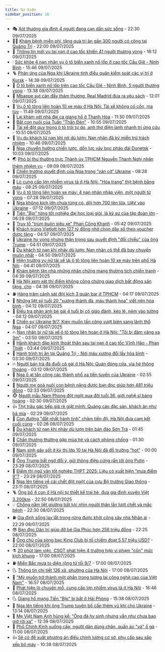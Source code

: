 ```yaml
---
title: Sự kiện
sidebar_position: 16
---
```


<!-- dantri-su-kien:START -->
- 🎭 [Xót thương gia đình 4 người đang cạn dần sức sống](https://dantri.com.vn/tam-long-nhan-ai/xot-thuong-gia-dinh-4-nguoi-dang-can-dan-suc-song-20250708000258389.htm) - 22:30 09/07/2025
- 👨‍🏫 [Khám bệnh miễn phí, tặng quà tri ân gần 300 người có công tại Quảng Trị](https://dantri.com.vn/tam-long-nhan-ai/kham-benh-mien-phi-tang-qua-tri-an-gan-300-nguoi-co-cong-tai-quang-tri-20250709181630933.htm) - 22:00 09/07/2025
- 🌮 [Thông tin mới vụ tai nạn ở cao tốc khiến 41 người thương vong](https://dantri.com.vn/suc-khoe/thong-tin-moi-vu-tai-nan-o-cao-toc-khien-41-nguoi-thuong-vong-20250709223924330.htm) - 16:12 09/07/2025
- 🕯 [Sức khỏe 4 nạn nhân vụ ô tô biển xanh nổ lốp ở cao tốc Cầu Giẽ - Ninh Bình](https://dantri.com.vn/xa-hoi/suc-khoe-4-nan-nhan-vu-o-to-bien-xanh-no-lop-o-cao-toc-cau-gie-ninh-binh-20250709222953559.htm) - 15:46 09/07/2025
- 🪜 [Phản ứng của Nga khi Ukraine tính điều quân kiểm soát các vị trí ở Kursk](https://dantri.com.vn/the-gioi/phan-ung-cua-nga-khi-ukraine-tinh-dieu-quan-kiem-soat-cac-vi-tri-o-kursk-20250709212939969.htm) - 14:39 09/07/2025
- 🐘 [Ô tô biển xanh nổ lốp trên cao tốc Cầu Giẽ - Ninh Bình, 5 người thương vong](https://dantri.com.vn/xa-hoi/o-to-bien-xanh-no-lop-tren-cao-toc-cau-gie-ninh-binh-5-nguoi-thuong-vong-20250709203443773.htm) - 13:38 09/07/2025
- 🤔 [Mbappe sụt cân đầy thảm thương, Real Madrid đưa ra yêu sách](https://dantri.com.vn/the-thao/mbappe-sut-can-day-tham-thuong-real-madrid-dua-ra-yeu-sach-20250709164208672.htm) - 12:01 09/07/2025
- 🧠 [Vụ ô tô tông liên hoàn 10 xe máy ở Hà Nội: Tài xế không có cồn, ma túy](https://dantri.com.vn/xa-hoi/vu-o-to-tong-lien-hoan-10-xe-may-o-ha-noi-tai-xe-khong-co-con-ma-tuy-20250709184224500.htm) - 11:49 09/07/2025
- 📝 [Lại khám xét nhà đại ca giang hồ ở Thanh Hóa](https://dantri.com.vn/phap-luat/lai-kham-xet-nha-dai-ca-giang-ho-o-thanh-hoa-20250709181526975.htm) - 11:30 09/07/2025
- 🦏 [Bắt con nuôi của Tuấn “Thần Đèn”](https://dantri.com.vn/phap-luat/bat-con-nuoi-cua-tuan-than-den-20250709174807318.htm) - 10:55 09/07/2025
- 🥰 [Tài xế đột quỵ trong ô tô trôi tự do, anh thợ điện lạnh nhanh trí ứng cứu](https://dantri.com.vn/xa-hoi/tai-xe-dot-quy-trong-o-to-troi-tu-do-anh-tho-dien-lanh-nhanh-tri-ung-cuu-20250709170402844.htm) - 10:51 09/07/2025
- 🤗 [Vụ du khách tử nạn khi rơi dù lượn: Nạn nhân đã ký miễn trừ trách nhiệm](https://dantri.com.vn/xa-hoi/vu-du-khach-tu-nan-khi-roi-du-luon-nan-nhan-da-ky-mien-tru-trach-nhiem-20250709170954093.htm) - 10:46 09/07/2025
- 🌈 [Nga chuyển hướng chiến lược, dồn lực vây bọc pháo đài Donetsk](https://dantri.com.vn/the-gioi/nga-chuyen-huong-chien-luoc-don-luc-vay-boc-phao-dai-donetsk-20250709170007404.htm) - 10:03 09/07/2025
- 🌏 [Phó bí thư thường trực Thành ủy TPHCM Nguyễn Thanh Nghị nhận thêm nhiệm vụ](https://dantri.com.vn/xa-hoi/pho-bi-thu-thuong-truc-thanh-uy-tphcm-nguyen-thanh-nghi-nhan-them-nhiem-vu-20250709160501205.htm) - 09:09 09/07/2025
- 💄 [Chiến trường quyết định của Nga trong “ván cờ” Ukraine](https://dantri.com.vn/the-gioi/chien-truong-quyet-dinh-cua-nga-trong-van-co-ukraine-20250709110122982.htm) - 08:28 09/07/2025
- 👺 [Lò cung cấp lợn nhiễm virus tả ở Hà Nội: &quot;Hóa trang&quot; thịt bệnh bằng máu](https://dantri.com.vn/phap-luat/lo-cung-cap-lon-nhiem-virus-ta-o-ha-noi-hoa-trang-thit-benh-bang-mau-20250709150826787.htm) - 08:25 09/07/2025
- 👹 [Vụ ô tô tông liên hoàn xe máy: 4 nạn nhân nhập viện, một người tử vong](https://dantri.com.vn/suc-khoe/vu-o-to-tong-lien-hoan-xe-may-4-nan-nhan-nhap-vien-mot-nguoi-tu-vong-20250709142608449.htm) - 07:28 09/07/2025
- 🌊 [Nga không kích lớn chưa từng có, dội hơn 700 tên lửa, UAV vào Ukraine](https://dantri.com.vn/the-gioi/nga-khong-kich-lon-chua-tung-co-doi-hon-700-ten-lua-uav-vao-ukraine-20250709135020552.htm) - 07:12 09/07/2025
- 🤠 [Tiến &quot;Bịp&quot; từng tốt nghiệp đại học loại giỏi, là kỹ sư của tập đoàn lớn](https://dantri.com.vn/phap-luat/tien-bip-tung-tot-nghiep-dai-hoc-loai-gioi-la-ky-su-cua-tap-doan-lon-20250709130743772.htm) - 06:28 09/07/2025
- 🎊 [Truy tố &quot;trùm buôn siêu xe&quot; Phan Công Khanh](https://dantri.com.vn/phap-luat/truy-to-trum-buon-sieu-xe-phan-cong-khanh-20250709122050783.htm) - 05:42 09/07/2025
- 🐘 [Khách trúng Vietlott hơn 127 tỷ đồng nhờ chọn dãy số theo voucher được tặng](https://dantri.com.vn/kinh-doanh/khach-trung-vietlott-hon-127-ty-dong-nho-chon-day-so-theo-voucher-duoc-tang-20250709114717160.htm) - 04:57 09/07/2025
- 💂 [Ukraine hy vọng nhưng thận trọng sau quyết định &quot;đổi chiều&quot; của ông Trump](https://dantri.com.vn/the-gioi/ukraine-hy-vong-nhung-than-trong-sau-quyet-dinh-doi-chieu-cua-ong-trump-20250709104830367.htm) - 04:51 09/07/2025
- 👹 [Du khách tử nạn khi nhảy dù lượn: Nạn nhân có thể đã bay chuyến muộn nhất](https://dantri.com.vn/xa-hoi/du-khach-tu-nan-khi-nhay-du-luon-nan-nhan-co-the-da-bay-chuyen-muon-nhat-20250709113944518.htm) - 04:50 09/07/2025
- 🦒 [Hiện trường vụ nữ tài xế lái ô tô tông liên hoàn 10 xe máy trên phố Hà Nội](https://dantri.com.vn/xa-hoi/hien-truong-vu-nu-tai-xe-lai-o-to-tong-lien-hoan-10-xe-may-tren-pho-ha-noi-20250709111331745.htm) - 04:41 09/07/2025
- 🗽 [Khám bệnh tận nhà những nhân chứng mang thương tích chiến tranh](https://dantri.com.vn/tam-long-nhan-ai/kham-benh-tan-nha-nhung-nhan-chung-mang-thuong-tich-chien-tranh-20250708182544054.htm) - 04:39 09/07/2025
- 💄 [Hà Nội xem xét thí điểm không công chứng giao dịch bất động sản tặng, cho](https://dantri.com.vn/bat-dong-san/ha-noi-xem-xet-thi-diem-khong-cong-chung-giao-dich-bat-dong-san-tang-cho-20250709111426788.htm) - 04:36 09/07/2025
- ⛽️ [Hàng trăm cảnh sát đột kích 3 quán bar ở TPHCM](https://dantri.com.vn/phap-luat/hang-tram-canh-sat-dot-kich-3-quan-bar-o-tphcm-20250709111009172.htm) - 04:17 09/07/2025
- 🥷 [Những liệt sỹ tuổi 20 &quot;xương thành đá, máu thành hoa&quot; viết nên hòa bình](https://dantri.com.vn/tam-long-nhan-ai/nhung-liet-sy-tuoi-20-xuong-thanh-da-mau-thanh-hoa-viet-nen-hoa-binh-20250709071924250.htm) - 04:12 09/07/2025
- 🤖 [Điều tra phản ánh bé gái 4 tuổi bị cô giáo đánh, kéo lê, ném vào tường](https://dantri.com.vn/phap-luat/dieu-tra-phan-anh-be-gai-4-tuoi-bi-co-giao-danh-keo-le-nem-vao-tuong-20250709110142621.htm) - 04:12 09/07/2025
- 🌊 [Chiến sự Ukraine 9/7: Kiev muốn tấn công vượt biên sang lãnh thổ Nga](https://dantri.com.vn/the-gioi/chien-su-ukraine-97-kiev-muon-tan-cong-vuot-bien-sang-lanh-tho-nga-20250709110633854.htm) - 04:07 09/07/2025
- 🔥 [Nạn nhân bị nữ tài xế ô tô tông liên hoàn ở Hà Nội: &quot;Tôi bị đâm văng xa 3m&quot;](https://dantri.com.vn/xa-hoi/nan-nhan-bi-nu-tai-xe-o-to-tong-lien-hoan-o-ha-noi-toi-bi-dam-vang-xa-3m-20250709104106130.htm) - 03:50 09/07/2025
- 🦏 [Hành khách đập kính thoát thân sau tai nạn ở cao tốc Vĩnh Hảo - Phan Thiết](https://dantri.com.vn/xa-hoi/hanh-khach-dap-kinh-thoat-than-sau-tai-nan-o-cao-toc-vinh-hao-phan-thiet-20250709100620995.htm) - 03:44 09/07/2025
- 🐘 [Hành trình tri ân tại Quảng Trị - Nơi máu xương đổi lấy hòa bình](https://dantri.com.vn/tam-long-nhan-ai/hanh-trinh-tri-an-tai-quang-tri-noi-mau-xuong-doi-lay-hoa-binh-20250708185907597.htm) - 03:30 09/07/2025
- 🔥 [Người bán trà đá đuổi cô gái ở Hà Nội: Quán đóng cửa, vỉa hè thông thoáng](https://dantri.com.vn/doi-song/nguoi-ban-tra-da-duoi-co-gai-o-ha-noi-quan-dong-cua-via-he-thong-thoang-20250709003234057.htm) - 03:12 09/07/2025
- 💼 [Nga ồ ạt tấn công các thành phố xa tiền tuyến của Ukraine](https://dantri.com.vn/the-gioi/nga-o-at-tan-cong-cac-thanh-pho-xa-tien-tuyen-cua-ukraine-20250709091434677.htm) - 02:55 09/07/2025
- 🚀 [Người mẹ goá nuôi con bệnh nặng được bạn đọc giúp hơn 481 triệu đồng](https://dantri.com.vn/tam-long-nhan-ai/nguoi-me-goa-nuoi-con-benh-nang-duoc-ban-doc-giup-hon-481-trieu-dong-20250708172822652.htm) - 02:33 09/07/2025
- 🐵 [Người mẫu Nam Phong đột ngột qua đời tuổi 36, giới nghệ sĩ bàng hoàng](https://dantri.com.vn/giai-tri/nguoi-mau-nam-phong-dot-ngot-qua-doi-tuoi-36-gioi-nghe-si-bang-hoang-20250709074108569.htm) - 02:30 09/07/2025
- 👍 [Thịt trâu gác bếp giá rẻ giật mình: Quảng cáo đặc sản, khách ăn như bã mía](https://dantri.com.vn/doi-song/thit-trau-gac-bep-gia-re-giat-minh-quang-cao-dac-san-khach-an-nhu-ba-mia-20250704091810965.htm) - 02:29 09/07/2025
- 🚦 [Con đường &quot;đắt nhất hành tinh&quot; chậm tiến độ, Hà Nội đưa cam kết cuối cùng](https://dantri.com.vn/xa-hoi/con-duong-dat-nhat-hanh-tinh-cham-tien-do-ha-noi-dua-cam-ket-cuoi-cung-20250709091805460.htm) - 02:26 09/07/2025
- 🥸 [Du khách tử nạn khi nhảy dù lượn trên bán đảo Sơn Trà](https://dantri.com.vn/xa-hoi/du-khach-tu-nan-khi-nhay-du-luon-tren-ban-dao-son-tra-20250709080645172.htm) - 01:45 09/07/2025
- 🥷 [Chấn thương thường gặp mùa hè và cách phòng chống](https://dantri.com.vn/suc-khoe/chan-thuong-thuong-gap-mua-he-va-cach-phong-chong-20250708113642636.htm) - 01:30 09/07/2025
- 🤡 [Nam sinh gây sốt ở kỳ thi lớp 10 tại Hà Nội đã đỗ trường “hot”](https://dantri.com.vn/giao-duc/nam-sinh-gay-sot-o-ky-thi-lop-10-tai-ha-noi-da-do-truong-hot-20250708215012255.htm) - 00:00 09/07/2025
- 🥳 [Ông Trump bất ngờ đổi ý, gửi thông điệp cứng rắn tới ông Putin](https://dantri.com.vn/the-gioi/ong-trump-bat-ngo-doi-y-gui-thong-diep-cung-ran-toi-ong-putin-20250709061335055.htm) - 23:29 08/07/2025
- 🤩 [Điểm thi ngữ văn tốt nghiệp THPT 2025: Liệu có xuất hiện “mưa điểm 9”?](https://dantri.com.vn/giao-duc/diem-thi-ngu-van-tot-nghiep-thpt-2025-lieu-co-xuat-hien-mua-diem-9-20250709061824450.htm) - 23:29 08/07/2025
- 🎡 [Nga lên tiếng về cái chết đột ngột của cựu Bộ trưởng Giao thông](https://dantri.com.vn/the-gioi/nga-len-tieng-ve-cai-chet-dot-ngot-cua-cuu-bo-truong-giao-thong-20250709054539350.htm) - 23:11 08/07/2025
- 🪜 [Ông bố 4 con ở Hà nội tự thiết kế trại hè, đưa gia đình xuyên Việt 3.200km](https://dantri.com.vn/du-lich/ong-bo-4-con-o-ha-noi-tu-thiet-ke-trai-he-dua-gia-dinh-xuyen-viet-3200km-20250708094515657.htm) - 22:50 08/07/2025
- 💡 [Chồng nằm liệt giường bất lực nhìn người thân lần lượt chết và mắc bệnh](https://dantri.com.vn/tam-long-nhan-ai/chong-nam-liet-giuong-bat-luc-nhin-nguoi-than-lan-luot-chet-va-mac-benh-20250705174311048.htm) - 22:30 08/07/2025
- ⛽️ [Gia đình sống lay lắt trong rừng được khởi công xây nhà Nhân ái](https://dantri.com.vn/tam-long-nhan-ai/gia-dinh-song-lay-lat-trong-rung-duoc-khoi-cong-xay-nha-nhan-ai-20250708190918337.htm) - 22:29 08/07/2025
- 😎 [Bạn đọc Dân trí giúp đỡ bé Gia Phúc hơn 258 triệu đồng](https://dantri.com.vn/tam-long-nhan-ai/ban-doc-dan-tri-giup-do-be-gia-phuc-hon-258-trieu-dong-20250708193050361.htm) - 22:25 08/07/2025
- 🗽 [Ông chủ của sòng bạc King Club bị tố chiếm đoạt 5,57 triệu USD?](https://dantri.com.vn/phap-luat/ong-chu-cua-song-bac-king-club-bi-to-chiem-doat-557-trieu-usd-20250708233538031.htm) - 22:00 08/07/2025
- ⚗️ [20 phút làm việc, CSGT phát hiện 4 trường hợp vi phạm &quot;cồn&quot; mức kịch khung](https://dantri.com.vn/xa-hoi/20-phut-lam-viec-csgt-phat-hien-4-truong-hop-vi-pham-con-muc-kich-khung-20250708233316718.htm) - 17:00 08/07/2025
- ⛽️ [Miền Bắc mưa to diện rộng từ tối 9/7](https://dantri.com.vn/xa-hoi/mien-bac-mua-to-dien-rong-tu-toi-97-20250708195726715.htm) - 17:00 08/07/2025
- 🌜 [Thông tin chi tiết 126 xã, phường của Hà Nội](https://dantri.com.vn/xa-hoi/thong-tin-chi-tiet-126-xa-phuong-cua-ha-noi-20250704230520355.htm) - 17:00 08/07/2025
- 🦩 [&quot;Mỹ muốn trở thành một phần trong tương lai công nghệ cao của Việt Nam&quot;](https://dantri.com.vn/the-gioi/my-muon-tro-thanh-mot-phan-trong-tuong-lai-cong-nghe-cao-cua-viet-nam-20250708230635699.htm) - 16:57 08/07/2025
- 🦒 [Phát hiện lò chuyên mổ, cung cấp lợn nhiễm virus tả ở Hà Nội](https://dantri.com.vn/phap-luat/phat-hien-lo-chuyen-mo-cung-cap-lon-nhiem-virus-ta-o-ha-noi-20250708231629621.htm) - 16:46 08/07/2025
- 🌜 [Giang hồ mạng Tiến &quot;Bịp&quot; bị bắt ở Hải Phòng](https://dantri.com.vn/phap-luat/giang-ho-mang-tien-bip-bi-bat-o-hai-phong-20250708223818406.htm) - 15:38 08/07/2025
- 🐎 [Nga lên tiếng khi ông Trump tuyên bố cấp thêm vũ khí cho Ukraine](https://dantri.com.vn/the-gioi/nga-len-tieng-khi-ong-trump-tuyen-bo-cap-them-vu-khi-cho-ukraine-20250708194126125.htm) - 13:14 08/07/2025
- 🌋 [Mẹ Việt Nam Anh hùng kể: &quot;Ông đã hy sinh nhưng vẫn như chưa bao giờ rời xa&quot;](https://dantri.com.vn/tam-long-nhan-ai/me-viet-nam-anh-hung-ke-ong-da-hy-sinh-nhung-van-nhu-chua-bao-gio-roi-xa-20250708172434451.htm) - 12:39 08/07/2025
- 🧰 [Phố Chính Kinh xuống cấp, người dân dùng chăn, quần áo &quot;vá&quot; ổ gà](https://dantri.com.vn/xa-hoi/pho-chinh-kinh-xuong-cap-nguoi-dan-dung-chan-quan-ao-va-o-ga-20250708132753945.htm) - 11:00 08/07/2025
- 👍 [Sẽ có đề xuất phương án điều chỉnh lương cơ sở, phụ cấp sau sắp xếp bộ máy](https://dantri.com.vn/noi-vu/se-co-de-xuat-phuong-an-dieu-chinh-luong-co-so-phu-cap-sau-sap-xep-bo-may-20250708171641111.htm) - 10:38 08/07/2025<!-- dantri-su-kien:END -->
